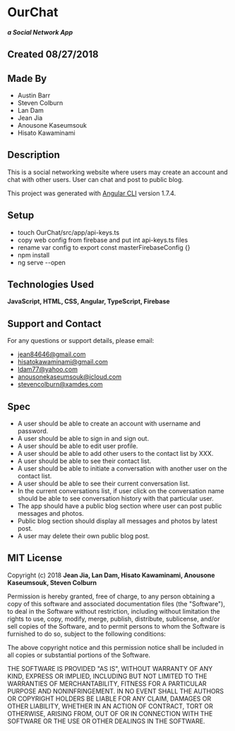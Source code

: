 # OurChat
##### a Social Network App

## Created 08/27/2018

## Made By

  * Austin Barr
  * Steven Colburn
  * Lan Dam
  * Jean Jia
  * Anousone Kaseumsouk
  * Hisato Kawaminami

## Description

This is a social networking website where users may create an account and chat with other users. User can chat and post to public blog.

This project was generated with [Angular CLI](https://github.com/angular/angular-cli) version 1.7.4.

## Setup

  * touch OurChat/src/app/api-keys.ts
  * copy web config from firebase and put int api-keys.ts files
  * rename var config to export const masterFirebaseConfig {}
  * npm install
  * ng serve --open

## Technologies Used

  **JavaScript, HTML, CSS, Angular, TypeScript, Firebase**

## Support and Contact

For any questions or support details, please email:
  * jean84646@gmail.com  
  * hisatokawaminami@gmail.com  
  * ldam77@yahoo.com  
  * anousonekaseumsouk@icloud.com
  * stevencolburn@xamdes.com

## Spec

* A user should be able to create an account with username and password.
* A user should be able to sign in and sign out.
* A user should be able to edit user profile.
* A user should be able to add other users to the contact list by XXX.
* A user should be able to see their contact list.
* A user should be able to initiate a conversation with another user on the contact list.
* A user should be able to see their current conversation list.
* In the current conversations list, if user click on the conversation name should be able to see conversation history with that particular user.
* The app should have a public blog section where user can post public messages and photos.
* Public blog section should display all messages and photos by latest post.
* A user may delete their own public blog post.

## MIT License

Copyright (c) 2018 **Jean Jia, Lan Dam, Hisato Kawaminami, Anousone Kaseumsouk, Steven Colburn**

Permission is hereby granted, free of charge, to any person obtaining a copy
of this software and associated documentation files (the "Software"), to deal
in the Software without restriction, including without limitation the rights
to use, copy, modify, merge, publish, distribute, sublicense, and/or sell
copies of the Software, and to permit persons to whom the Software is
furnished to do so, subject to the following conditions:

The above copyright notice and this permission notice shall be included in all
copies or substantial portions of the Software.

THE SOFTWARE IS PROVIDED "AS IS", WITHOUT WARRANTY OF ANY KIND, EXPRESS OR
IMPLIED, INCLUDING BUT NOT LIMITED TO THE WARRANTIES OF MERCHANTABILITY,
FITNESS FOR A PARTICULAR PURPOSE AND NONINFRINGEMENT. IN NO EVENT SHALL THE
AUTHORS OR COPYRIGHT HOLDERS BE LIABLE FOR ANY CLAIM, DAMAGES OR OTHER
LIABILITY, WHETHER IN AN ACTION OF CONTRACT, TORT OR OTHERWISE, ARISING FROM,
OUT OF OR IN CONNECTION WITH THE SOFTWARE OR THE USE OR OTHER DEALINGS IN THE
SOFTWARE.
